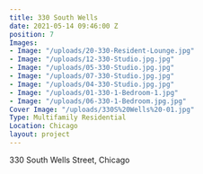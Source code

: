 ```yaml
---
title: 330 South Wells
date: 2021-05-14 09:46:00 Z
position: 7
Images:
- Image: "/uploads/20-330-Resident-Lounge.jpg"
- Image: "/uploads/12-330-Studio.jpg.jpg"
- Image: "/uploads/05-330-Studio.jpg.jpg"
- Image: "/uploads/07-330-Studio.jpg.jpg"
- Image: "/uploads/04-330-Studio.jpg.jpg"
- Image: "/uploads/01-330-1-Bedroom-1.jpg"
- Image: "/uploads/06-330-1-Bedroom.jpg.jpg"
Cover Image: "/uploads/330S%20Wells%20-01.jpg"
Type: Multifamily Residential
Location: Chicago
layout: project
---
```


330 South Wells Street, Chicago